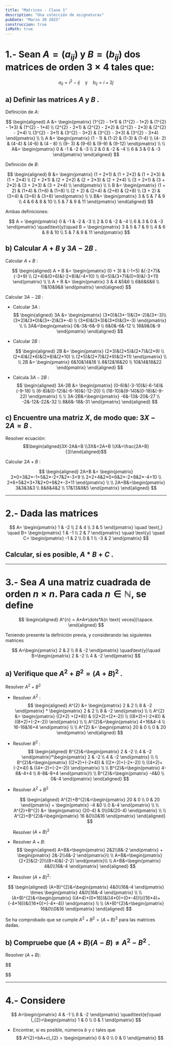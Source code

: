 ```yaml
---
title: "Matrices - Clase 1"
description: "Una colección de asignaturas"
pubDate: "Marzo 30 2025"
construccion: true
isMath: true
---
```


# 1.- Sean $A = (a_{ij})$ y $B=(b_{ij})$ dos matrices de orden $3 \times 4$ tales que:

$$
a_{ij} = i^2 - ij \quad \text{y} \quad b_{ij} = i + 2j
$$

## a) Definir las matrices $A$ y $B$ .

Definición de $A$:

$$
\begin{aligned}
A &= \begin{pmatrix}
(1^{2} - 1*1) & (1^{2} - 1*2) & (1^{2} - 1*3) & (1^{2} - 1*4) \\
(2^{2} - 2*1) & (2^{2} - 2*2) & (2^{2} - 2*3) & (2^{2} - 2*4) \\
(3^{2} - 3*1) & (3^{2} - 3*2) & (3^{2} - 3*3) & (3^{2} - 3*4)
\end{pmatrix}  \\ \\
A &= \begin{pmatrix}
(1 - 1) & (1-2) & (1-3) & (1-4)  \\
(4- 2) & (4-4) & (4-6) & (4 - 8) \\
(9- 3) & (9-6) & (9-9) & (9-12)
\end{pmatrix} \\ \\
A&= \begin{pmatrix}
0 & -1 & -2 & -3 \\
2 & 0 & -2 & -4 \\
6 & 3 & 0 & -3
\end{pmatrix}
\end{aligned}
$$

Definición de $B$:

$$
\begin{aligned}
B &= \begin{pmatrix}
(1 + 2*1) & (1 + 2*2) & (1 + 2*3) & (1 + 2*4) \\
(2 + 2*1) & (2 + 2*2) & (2 + 2*3) & (2 + 2*4) \\
(3 + 2*1) & (3 + 2*2) & (3 + 2*3) & (3 + 2*4) \\
\end{pmatrix} \\ \\
B &= \begin{pmatrix}
(1 + 2) & (1+4) & (1+6) & (1+8) \\
(2 + 2) & (2+4) & (2+6) & (2+8) \\
(3 + 2) & (3+4) & (3+6) & (3+8)
\end{pmatrix} \\ \\
B&= \begin{pmatrix}
3 & 5 & 7 & 9 \\
4 & 6 & 8 & 10 \\
5 & 7 & 9 & 11
\end{pmatrix}
\end{aligned}
$$

Ambas definiciones:

$$
A = \begin{pmatrix}
0 & -1 & -2 & -3 \\
2 & 0 & -2 & -4 \\
6 & 3 & 0 & -3
\end{pmatrix} \quad\text{y}\quad B = \begin{pmatrix}
3 & 5 & 7 & 9 \\
4 & 6 & 8 & 10 \\
5 & 7 & 9 & 11
\end{pmatrix}
$$

## b) Calcular $A + B$ y $3A - 2B$ .

Calcular $A+B$ :

$$
\begin{aligned}
A + B &= \begin{pmatrix}
(0 + 3) & (-1+5) &(-2+7)&(-3+9) \\
(2+4)&(0+6)&(-2+8)&(-4+10) \\
(6+5)&(3+7)&(0+9)&(-3+11)
\end{pmatrix} \\ \\
A + B &= \begin{pmatrix}
3 & 4 &5&6 \\
6&6&6&6 \\
11&10&9&8
\end{pmatrix}
\end{aligned}
$$

Calcular $3A-2B$ :

- Calcular $3A$ :
  $$
  \begin{aligned}
  3A &= \begin{pmatrix}
  (3*0)&(3*-1)&(3*-2)&(3*-3)\\
  (3*2)&(3*0)&(3*-2)&(3*-4) \\
  (3*6)&(3*3)&(3*0)&(3*-3)
  \end{pmatrix} \\ \\
  3A&=\begin{pmatrix}
  0&-3&-6&-9 \\
  6&0&-6&-12 \\
  18&9&0&-9
  \end{pmatrix}
  \end{aligned}
  $$
- Calcular $2B$ :

  $$
  \begin{aligned}
  2B &= \begin{pmatrix}
  (2*3)&(2*5)&(2*7)&(2*9) \\
  (2*4)&(2*6)&(2*8)&(2*10) \\
  (2*5)&(2*7)&(2*9)&(2*11)
  \end{pmatrix} \\ \\
  2B &= \begin{pmatrix}
  6&10&14&18 \\
  8&12&16&20 \\
  10&14&18&22
  \end{pmatrix}
  \end{aligned}
  $$

- Calcula $3A-2B$ :
  $$
  \begin{aligned}
  3A-2B &= \begin{pmatrix}
  (0-6)&(-3-10)&(-6-14)&(-9-18) \\
  (6-8)&(0-12)&(-6-16)&(-12-20) \\
  (18-10)&(9-14)&(0-18)&(-9-22)
  \end{pmatrix} \\ \\
  3A-2B&=\begin{pmatrix}
  -6&-13&-20&-27 \\
  -2&-12&-22&-32 \\
  8&6&-18&-31
  \end{pmatrix}
  \end{aligned}
  $$

## c) Encuentre una matriz $X$, de modo que: $3X - 2A = B$ .

Resolver ecuación:
$$\begin{aligned}3X-2A&=B \\3X&=2A+B \\X&=\frac{2A+B}{3}\end{aligned}$$

Calcular $2A+B$ :

$$
\begin{aligned}
2A+B &= \begin{pmatrix}
2*0+3&2*-1+5&2*-2+7&2*-3+9 \\
2*2+4&2*0+6&2*-2+8&2*-4+10 \\
2*6+5&2*3+7&2*0+9&2*-3+11
\end{pmatrix} \\ \\
2A+B&=\begin{pmatrix}
3&3&3&3 \\
8&6&4&2 \\
17&13&9&5
\end{pmatrix}
\end{aligned}
$$

---

# 2.- Dada las matrices

$$
A= \begin{pmatrix}
1 & -2  \\
2 &  4  \\
3 &  5
\end{pmatrix}
\quad \text{,} \quad
B= \begin{pmatrix}
1 & -1  \\
2 &  7
\end{pmatrix}
\quad \text{y} \quad
C= \begin{pmatrix}
-1 & 2  \\
0 &  1  \\
-3 & 2
\end{pmatrix}
$$

## Calcular, si es posible, $A*B+C$ .

---

# 3.- Sea $A$ una matriz cuadrada de orden $n\times n$. Para cada $n \in \mathbb{N}$, se define

$$
\begin{aligned}
A^{n} = A*A*\dots*A(n \text{ veces})\space.
\end{aligned}
$$

Teniendo presente la definición previa, y considerando las siguientes matrices

$$
A=\begin{pmatrix}
2 & 2 \\ 8 & -2
\end{pmatrix}
\quad\text{y}\quad
B=\begin{pmatrix}
2 & -2 \\ 4 & -2
\end{pmatrix}
$$

## a) Verifique que $A^{2}+B^{2}=(A+B)^{2}$ .

Resolver $A^{2}+B^{2}$

- Resolver $A^{2}$ :
  $$
  \begin{aligned}
  A^{2} &= \begin{pmatrix}
  2 & 2 \\ 8 & -2
  \end{pmatrix} * \begin{pmatrix}
  2 & 2 \\ 8 & -2
  \end{pmatrix} \\ \\
  A^{2} &= \begin{pmatrix}
  ((2*2) +(2*8)) & ((2*2)+(2*-2)) \\ ((8*2)+(-2*8)) & ((8*2)+(-2*-2))
  \end{pmatrix} \\ \\
  A^{2}&=\begin{pmatrix}
  4+16&4-4 \\
  16-16&16+4
  \end{pmatrix} \\ \\
  A^{2} &= \begin{pmatrix}
  20 & 0 \\ 0 & 20
  \end{pmatrix}
  \end{aligned}
  $$
- Resolver $B^{2}$ :
  $$
  \begin{aligned}
  B^{2}&=\begin{pmatrix}
  2 & -2 \\ 4 & -2
  \end{pmatrix}*\begin{pmatrix}
  2 & -2 \\ 4 & -2
  \end{pmatrix} \\  \\
  B^{2}&=\begin{pmatrix}
  ((2*2)+(-2*4)) & ((2*-2)+(-2*-2)) \\ ((4*2)+(-2*4)) & ((4*-2)+(-2*-2))
  \end{pmatrix} \\ \\
  B^{2}&=\begin{pmatrix}
  4-8&-4+4 \\
  8-8&-8+4
  \end{pmatrix}\\ \\
  B^{2}&=\begin{pmatrix}
  -4&0 \\
  0&-4
  \end{pmatrix}
  \end{aligned}
  $$
- Resolver $A^{2}+B^{2}$

  $$
  \begin{aligned}
  A^{2}+B^{2}&=\begin{pmatrix}
  20 & 0 \\ 0 & 20
  \end{pmatrix} + \begin{pmatrix}
  -4 &0 \\ 0 &-4
  \end{pmatrix} \\ \\
  A^{2}+B^{2} &= \begin{pmatrix}
  (20-4) & 0\\0&(20-4)
  \end{pmatrix} \\ \\
  A^{2}+B^{2}&=\begin{pmatrix}
  16 &0\\0&16
  \end{pmatrix}
  \end{aligned}
  $$

  Resolver $(A+B)^{2}$

- Resolver $A+B$:
  $$
  \begin{aligned}
  A+B&=\begin{pmatrix}
  2&2\\8&-2
  \end{pmatrix} + \begin{pmatrix}
  2&-2\\4&-2
  \end{pmatrix}\\ \\
  A+B&=\begin{pmatrix}
  (2+2)&(2-2)\\(8+4)&(-2-2)
  \end{pmatrix}\\ \\
  A+B&=\begin{pmatrix}
  4&0\\16&-4
  \end{pmatrix}
  \end{aligned}
  $$
- Resolver $(A+B)^{2}$:

$$
\begin{aligned}
(A+B)^{2}&=\begin{pmatrix}
4&0\\16&-4
\end{pmatrix} \times \begin{pmatrix}
4&0\\16&-4
\end{pmatrix} \\ \\
(A+B)^{2}&=\begin{pmatrix}
((4*4)+(0*16))&((4*0)+(0*-4))\\((16*4)+(-4*16))&((16*0)+(-4*-4))
\end{pmatrix} \\ \\
(A+B)^{2}&=\begin{pmatrix}
16&0\\0&16
\end{pmatrix}
\end{aligned}
$$

Se ha comprobado que se cumple $A^{2}+B^{2} =(A+B)^{2}$ para las matrices dadas.

## b) Compruebe que $(A+B)(A-B)\neq A^{2}-B^{2}$ .

Resolver $(A+B)$:

$$


$$

---

# 4.- Considere

$$
A=\begin{pmatrix}
4 & -1 \\ 8 & -2
\end{pmatrix} \quad\text{e}\quad I_{2}=\begin{pmatrix}
1 & 0 \\ 0 & 1
\end{pmatrix}
$$

- Encontrar, si es posible, números $b$ y $c$ tales que
  $$
  A^{2}+bA+cI_{2} = \begin{pmatrix}
  0 & 0 \\ 0 & 0
  \end{pmatrix}
  $$
